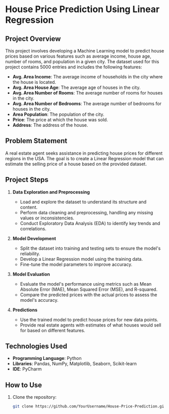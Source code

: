 # House Price Prediction Using Linear Regression

## Project Overview

This project involves developing a Machine Learning model to predict house prices based on various features such as average income, house age, number of rooms, and population in a given city. The dataset used for this project contains 5000 entries and includes the following features:

- **Avg. Area Income**: The average income of households in the city where the house is located.
- **Avg. Area House Age**: The average age of houses in the city.
- **Avg. Area Number of Rooms**: The average number of rooms for houses in the city.
- **Avg. Area Number of Bedrooms**: The average number of bedrooms for houses in the city.
- **Area Population**: The population of the city.
- **Price**: The price at which the house was sold.
- **Address**: The address of the house.

## Problem Statement

A real estate agent seeks assistance in predicting house prices for different regions in the USA. The goal is to create a Linear Regression model that can estimate the selling price of a house based on the provided dataset.

## Project Steps

1. **Data Exploration and Preprocessing**
   - Load and explore the dataset to understand its structure and content.
   - Perform data cleaning and preprocessing, handling any missing values or inconsistencies.
   - Conduct Exploratory Data Analysis (EDA) to identify key trends and correlations.

2. **Model Development**
   - Split the dataset into training and testing sets to ensure the model's reliability.
   - Develop a Linear Regression model using the training data.
   - Fine-tune the model parameters to improve accuracy.

3. **Model Evaluation**
   - Evaluate the model's performance using metrics such as Mean Absolute Error (MAE), Mean Squared Error (MSE), and R-squared.
   - Compare the predicted prices with the actual prices to assess the model's accuracy.

4. **Predictions**
   - Use the trained model to predict house prices for new data points.
   - Provide real estate agents with estimates of what houses would sell for based on different features.

## Technologies Used

- **Programming Language**: Python
- **Libraries**: Pandas, NumPy, Matplotlib, Seaborn, Scikit-learn
- **IDE**: PyCharm

## How to Use

1. Clone the repository:
   ```bash
   git clone https://github.com/YourUsername/House-Price-Prediction.git

